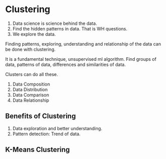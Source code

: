 # Clustering

1. Data science is science behind the data.
2. Find the hidden patterns in data. That is WH questions.
3. We explore the data.

Finding patterns, exploring, understanding and relationship of the data can be done with clustering.

It is a fundamental technique, unsupervised ml algorithm. Find groups of data, patterns of data, differences and similarities of data.

Clusters can do all these.

1. Data Composition
2. Data Distribution
3. Data Comparison
4. Data Relationship

## Benefits of Clustering

1. Data exploration and better understanding.
2. Pattern detection: Trend of data.

## K-Means Clustering